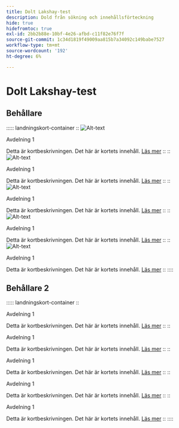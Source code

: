 ```yaml
---
title: Dolt Lakshay-test
description: Dold från sökning och innehållsförteckning
hide: true
hidefromtoc: true
exl-id: 2bb2b88e-10bf-4e26-afbd-c11f82e76f7f
source-git-commit: 1c34d1819f49009aa815b7a34092c149babe7527
workflow-type: tm+mt
source-wordcount: '192'
ht-degree: 6%

---
```



# Dolt Lakshay-test

## Behållare

::::: landningskort-container
::
![Alt-text](https://experienceleague.adobe.com/sv/docs/experience-manager-sites-optimizer/content/media_1173e9b57de6809d27fd2ccd8809bd5cee2437e3d.png?width=2000&amp;format=webply&amp;optimize=medium&amp;lang=en)

Avdelning 1

Detta är kortbeskrivningen.
Det här är kortets innehåll.
[Läs mer](https://experienceleague.adobe.com/sv?lang=sv#home)
::
::
![ Alt-text ](https://experienceleague.adobe.com/sv/docs/experience-manager-sites-optimizer/content/media_1173e9b57de6809d27fd2ccd8809bd5cee2437e3d.png?width=2000&amp;format=webply&amp;optimize=medium&amp;lang=en)

Avdelning 1

Detta är kortbeskrivningen.
Det här är kortets innehåll.
[Läs mer](https://experienceleague.adobe.com/sv?lang=sv#home)
::
::
![ Alt-text ](https://experienceleague.adobe.com/sv/docs/experience-manager-sites-optimizer/content/media_1173e9b57de6809d27fd2ccd8809bd5cee2437e3d.png?width=2000&amp;format=webply&amp;optimize=medium&amp;lang=en)

Avdelning 1

Detta är kortbeskrivningen.
Det här är kortets innehåll.
[Läs mer](https://experienceleague.adobe.com/sv?lang=sv#home)
::
::
![ Alt-text ](https://experienceleague.adobe.com/sv/docs/experience-manager-sites-optimizer/content/media_1173e9b57de6809d27fd2ccd8809bd5cee2437e3d.png?width=2000&amp;format=webply&amp;optimize=medium&amp;lang=en)

Avdelning 1

Detta är kortbeskrivningen.
Det här är kortets innehåll.
[Läs mer](https://experienceleague.adobe.com/sv?lang=sv#home)
::
::
![ Alt-text ](https://experienceleague.adobe.com/sv/docs/experience-manager-sites-optimizer/content/media_1173e9b57de6809d27fd2ccd8809bd5cee2437e3d.png?width=2000&amp;format=webply&amp;optimize=medium&amp;lang=en)

Avdelning 1

Detta är kortbeskrivningen.
Det här är kortets innehåll.
[Läs mer](https://experienceleague.adobe.com/sv?lang=sv#home)
::
::::

## Behållare 2

::::: landningskort-container
::

Avdelning 1

Detta är kortbeskrivningen.
Det här är kortets innehåll.
[Läs mer](https://experienceleague.adobe.com/sv?lang=sv#home)
::
::

Avdelning 1

Detta är kortbeskrivningen.
Det här är kortets innehåll.
[Läs mer](https://experienceleague.adobe.com/sv?lang=sv#home)
::
::

Avdelning 1

Detta är kortbeskrivningen.
Det här är kortets innehåll.
[Läs mer](https://experienceleague.adobe.com/sv?lang=sv#home)
::
::

Avdelning 1

Detta är kortbeskrivningen.
Det här är kortets innehåll.
[Läs mer](https://experienceleague.adobe.com/sv?lang=sv#home)
::
::

Avdelning 1

Detta är kortbeskrivningen.
Det här är kortets innehåll.
[Läs mer](https://experienceleague.adobe.com/sv?lang=sv#home)
::
::::
